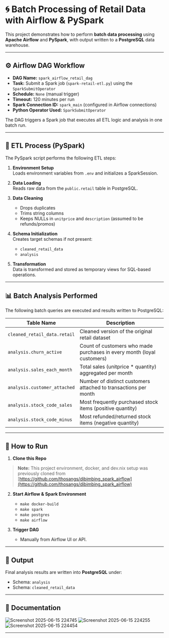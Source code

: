 
# 🌀 Batch Processing of Retail Data with Airflow & PySpark

This project demonstrates how to perform **batch data processing** using **Apache Airflow** and **PySpark**, with output written to a **PostgreSQL** data warehouse. 

---

## ⚙️ Airflow DAG Workflow

- **DAG Name:** `spark_airflow_retail_dag`
- **Task:** Submit a Spark job (`spark-retail-etl.py`) using the `SparkSubmitOperator`
- **Schedule:** `None` (manual trigger)
- **Timeout:** 120 minutes per run
- **Spark Connection ID:** `spark_main` (configured in Airflow connections)
- **Python Operator Used:** `SparkSubmitOperator`

The DAG triggers a Spark job that executes all ETL logic and analysis in one batch run.

---

## 🔄 ETL Process (PySpark)

The PySpark script performs the following ETL steps:

1. **Environment Setup**  
   Loads environment variables from `.env` and initializes a SparkSession.

2. **Data Loading**  
   Reads raw data from the `public.retail` table in PostgreSQL.

3. **Data Cleaning**  
   - Drops duplicates  
   - Trims string columns  
   - Keeps NULLs in `unitprice` and `description` (assumed to be refunds/promos)

4. **Schema Initialization**  
   Creates target schemas if not present:
   - `cleaned_retail_data`
   - `analysis`

5. **Transformation**  
   Data is transformed and stored as temporary views for SQL-based operations.

---

## 📊 Batch Analysis Performed

The following batch queries are executed and results written to PostgreSQL:

| Table Name | Description |
|------------|-------------|
| `cleaned_retail_data.retail` | Cleaned version of the original retail dataset |
| `analysis.churn_active` | Count of customers who made purchases in every month (loyal customers) |
| `analysis.sales_each_month` | Total sales (unitprice * quantity) aggregated per month |
| `analysis.customer_attached` | Number of distinct customers attached to transactions per month |
| `analysis.stock_code_sales` | Most frequently purchased stock items (positive quantity) |
| `analysis.stock_code_minus` | Most refunded/returned stock items (negative quantity) |

---

## 🧪 How to Run
1. **Clone this Repo**
> **Note:** This project environment, docker, and dev.nix setup was previously cloned from  
> [https://github.com/thosangs/dibimbing_spark_airflow](https://github.com/thosangs/dibimbing_spark_airflow)


2. **Start Airflow & Spark Environment**
   - `make docker-build`
   - `make spark`
   - `make postgres`
   - `make airflow`

3. **Trigger DAG**
   - Manually from Airflow UI or API.

---

## 📂 Output

Final analysis results are written into **PostgreSQL** under:

- Schema: `analysis`
- Schema: `cleaned_retail_data`



---

## 📘 Documentation
![Screenshot 2025-06-15 224745](https://github.com/user-attachments/assets/3d759bcf-e07e-4f45-bcac-880892f0921f)
![Screenshot 2025-06-15 224255](https://github.com/user-attachments/assets/29bfcca6-9177-4288-8f9d-f22fbff2b1c3)
![Screenshot 2025-06-15 224454](https://github.com/user-attachments/assets/55625632-37f3-41f2-92d3-2c3b4aa92af9)

---
